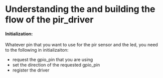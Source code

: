 # Understanding the and building the flow of the pir_driver

#### Initialization:      
Whatever pin that you want to use for the pir sensor and the led, you need to the following in initializaiton:
- request the gpio_pin that you are using
- set the direction of the requested gpio_pin
- register the driver